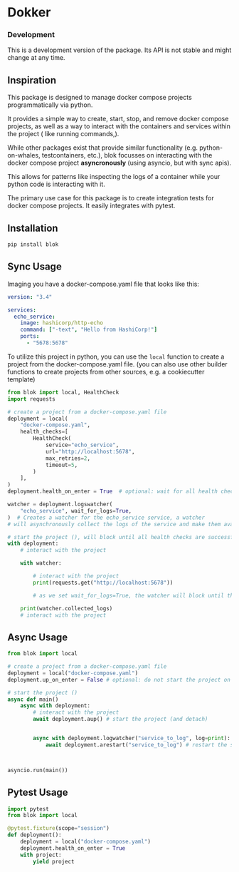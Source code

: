 # Dokker

### Development

This is a development version of the package. Its API is not stable and
might change at any time.

## Inspiration

This package is designed to manage docker compose projects programmatically via python.

It provides a simple way to create, start, stop, and remove docker compose projects, as well as
a way to interact with the containers and services within the project ( like running commands,).

While other packages exist that provide similar functionality (e.g. python-on-whales, testcontainers, etc.),
blok focusses on interacting with the docker compose project **asyncronously** (using asyncio, but with sync apis).

This allows for patterns like inspecting the logs of a container while your python code is interacting with it.

The primary use case for this package is to create integration tests for docker compose projects.
It easily integrates with pytest.

## Installation

```bash
pip install blok
```

## Sync Usage

Imaging you have a docker-compose.yaml file that looks like this:

```yaml
version: "3.4"

services:
  echo_service:
    image: hashicorp/http-echo
    command: ["-text", "Hello from HashiCorp!"]
    ports:
      - "5678:5678"
```

To utilize this project in python, you can use the `local` function to create a project from the docker-compose.yaml file.
(you can also use other builder functions to create projects from other sources, e.g. a cookiecutter template)

```python
from blok import local, HealthCheck
import requests

# create a project from a docker-compose.yaml file
deployment = local(
    "docker-compose.yaml",
    health_checks=[
        HealthCheck(
            service="echo_service",
            url="http://localhost:5678",
            max_retries=2,
            timeout=5,
        )
    ],
)
deployment.health_on_enter = True  # optional: wait for all health checks to be successful on enter

watcher = deployment.logswatcher(
    "echo_service", wait_for_logs=True,
)  # Creates a watcher for the echo_service service, a watcher
# will asynchronously collect the logs of the service and make them available

# start the project (), will block until all health checks are successful
with deployment:
    # interact with the project

    with watcher:

        # interact with the project
        print(requests.get("http://localhost:5678"))

        # as we set wait_for_logs=True, the watcher will block until the logs are collected

    print(watcher.collected_logs)
    # interact with the project


```

## Async Usage

```python
from blok import local

# create a project from a docker-compose.yaml file
deployment = local("docker-compose.yaml")
deployment.up_on_enter = False # optional: do not start the project on enter

# start the project ()
async def main()
    async with deployment:
        # interact with the project
        await deployment.aup() # start the project (and detach)


        async with deployment.logwatcher("service_to_log", log=print):
            await deployment.arestart("service_to_log") # restart the service



asyncio.run(main())
```

## Pytest Usage

```python
import pytest
from blok import local

@pytest.fixture(scope="session")
def deployment():
    deployment = local("docker-compose.yaml")
    deployment.health_on_enter = True
    with project:
        yield project


```
